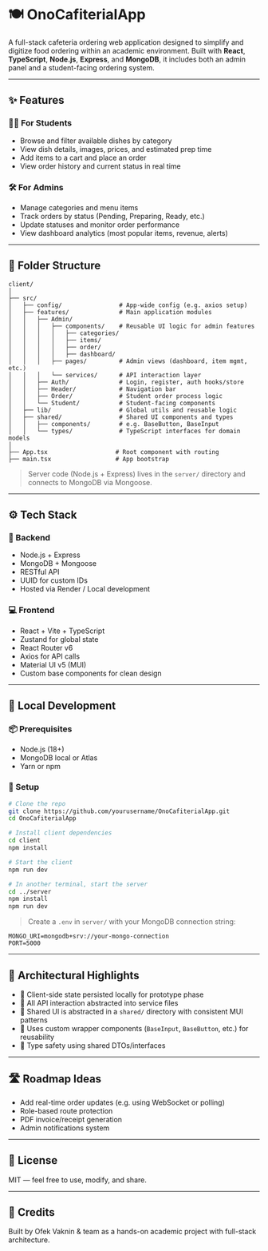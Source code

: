 # 🍽️ OnoCafiterialApp

A full-stack cafeteria ordering web application designed to simplify and digitize food ordering within an academic environment. Built with **React**, **TypeScript**, **Node.js**, **Express**, and **MongoDB**, it includes both an admin panel and a student-facing ordering system.

---

## ✨ Features

### 👨‍🎓 For Students
- Browse and filter available dishes by category
- View dish details, images, prices, and estimated prep time
- Add items to a cart and place an order
- View order history and current status in real time

### 🛠️ For Admins
- Manage categories and menu items
- Track orders by status (Pending, Preparing, Ready, etc.)
- Update statuses and monitor order performance
- View dashboard analytics (most popular items, revenue, alerts)

---

## 🧱 Folder Structure

```
client/
│
├── src/
│   ├── config/                # App-wide config (e.g. axios setup)
│   ├── features/              # Main application modules
│   │   ├── Admin/
│   │   │   ├── components/    # Reusable UI logic for admin features
│   │   │   │   ├── categories/
│   │   │   │   ├── items/
│   │   │   │   ├── order/
│   │   │   │   ├── dashboard/
│   │   │   ├── pages/         # Admin views (dashboard, item mgmt, etc.)
│   │   │   └── services/      # API interaction layer
│   │   ├── Auth/              # Login, register, auth hooks/store
│   │   ├── Header/            # Navigation bar
│   │   ├── Order/             # Student order process logic
│   │   └── Student/           # Student-facing components
│   ├── lib/                   # Global utils and reusable logic
│   ├── shared/                # Shared UI components and types
│   │   ├── components/        # e.g. BaseButton, BaseInput
│   │   └── types/             # TypeScript interfaces for domain models
│
├── App.tsx                   # Root component with routing
├── main.tsx                  # App bootstrap
```

> Server code (Node.js + Express) lives in the `server/` directory and connects to MongoDB via Mongoose.

---

## ⚙️ Tech Stack

### 🔧 Backend
- Node.js + Express
- MongoDB + Mongoose
- RESTful API
- UUID for custom IDs
- Hosted via Render / Local development

### 💻 Frontend
- React + Vite + TypeScript
- Zustand for global state
- React Router v6
- Axios for API calls
- Material UI v5 (MUI)
- Custom base components for clean design

---

## 🧪 Local Development

### 📦 Prerequisites
- Node.js (18+)
- MongoDB local or Atlas
- Yarn or npm

### 🚀 Setup

```bash
# Clone the repo
git clone https://github.com/yourusername/OnoCafiterialApp.git
cd OnoCafiterialApp

# Install client dependencies
cd client
npm install

# Start the client
npm run dev

# In another terminal, start the server
cd ../server
npm install
npm run dev
```

> Create a `.env` in `server/` with your MongoDB connection string:
```
MONGO_URI=mongodb+srv://your-mongo-connection
PORT=5000
```

---

## 🧠 Architectural Highlights

- 🔄 Client-side state persisted locally for prototype phase
- 📁 All API interaction abstracted into service files
- 🧩 Shared UI is abstracted in a `shared/` directory with consistent MUI patterns
- 🎨 Uses custom wrapper components (`BaseInput`, `BaseButton`, etc.) for reusability
- 🧠 Type safety using shared DTOs/interfaces

---

## 🛣 Roadmap Ideas

- Add real-time order updates (e.g. using WebSocket or polling)
- Role-based route protection
- PDF invoice/receipt generation
- Admin notifications system

---

## 📄 License

MIT — feel free to use, modify, and share.

---

## 🙌 Credits

Built by Ofek Vaknin & team as a hands-on academic project with full-stack architecture.
